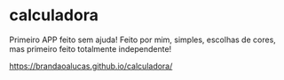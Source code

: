 # calculadora
 Primeiro APP feito sem ajuda!
Feito por mim, simples, escolhas de cores, mas primeiro feito totalmente independente! 

https://brandaoalucas.github.io/calculadora/
